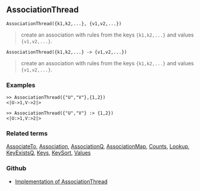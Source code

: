 ## AssociationThread

```
AssociationThread({k1,k2,...}, {v1,v2,...})
```

> create an association with rules from the keys `{k1,k2,...}` and values `{v1,v2,...}`.

```
AssociationThread({k1,k2,...} -> {v1,v2,...})
```

> create an association with rules from the keys `{k1,k2,...}` and values `{v1,v2,...}`.

### Examples

```  
>> AssociationThread({"U","V"},{1,2}) 
<|U->1,V->2|>

>> AssociationThread({"U","V"} :> {1,2}) 
<|U:>1,V:>2|>
```


### Related terms  
[AssociateTo](AssociateTo.md), [Association](Association.md),  [AssociationQ](AssociationQ.md), [AssociationMap](AssociationMap.md), [Counts](Counts.md), [Lookup](Lookup.md), [KeyExistsQ](KeyExistsQ.md), [Keys](Keys.md), [KeySort](KeySort.md), [Values](Values.md)

### Github

* [Implementation of AssociationThread](https://github.com/axkr/symja_android_library/blob/master/symja_android_library/matheclipse-core/src/main/java/org/matheclipse/core/builtin/AssociationFunctions.java#L461) 
